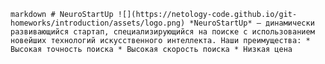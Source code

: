 ```markdown # NeuroStartUp ![](https://netology-code.github.io/git-homeworks/introduction/assets/logo.png) *NeuroStartUp* — динамически развивающийся стартап, специализирующийся на поиске с использованием новейших технологий искусственного интеллекта. Наши преимущества: * Высокая точность поиска * Высокая скорость поиска * Низкая цена ```
